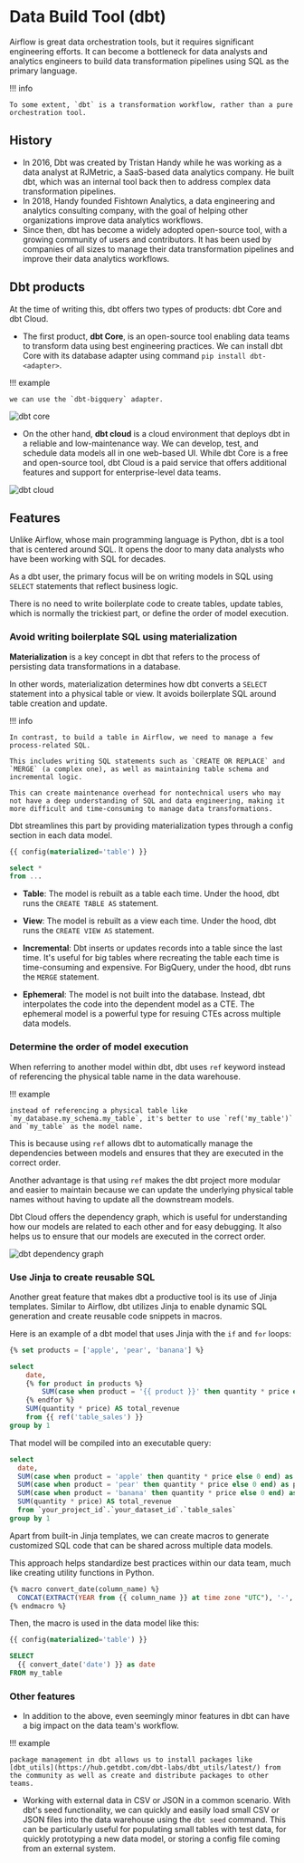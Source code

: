 # Data Build Tool (dbt)

Airflow is great data orchestration tools, but it requires significant engineering efforts. It can become a bottleneck for data analysts and analytics engineers to build data transformation pipelines using SQL as the primary language.

!!! info

    To some extent, `dbt` is a transformation workflow, rather than a pure orchestration tool.

## History

- In 2016, Dbt was created by Tristan Handy while he was working as a data analyst at RJMetric, a SaaS-based data analytics company.
  He built dbt, which was an internal tool back then to address complex data transformation pipelines.
- In 2018, Handy founded Fishtown Analytics, a data engineering and analytics consulting company, with the goal of helping other organizations improve data analytics workflows.
- Since then, dbt has become a widely adopted open-source tool, with a growing community of users and contributors.
  It has been used by companies of all sizes to manage their data transformation pipelines and improve their data analytics workflows.

## Dbt products

At the time of writing this, dbt offers two types of products: dbt Core and dbt Cloud.

- The first product, **dbt Core**, is an open-source tool enabling data teams to transform data using best engineering practices.
  We can install dbt Core with its database adapter using command `pip install dbt-<adapter>`.

!!! example

    we can use the `dbt-bigquery` adapter.

![dbt core](../pics/dbt-core.png)

- On the other hand, **dbt cloud** is a cloud environment that deploys dbt in a reliable and low-maintenance way.
  We can develop, test, and schedule data models all in one web-based UI.
  While dbt Core is a free and open-source tool, dbt Cloud is a paid service that offers additional features and support for enterprise-level data teams.

![dbt cloud](../pics/dbt-cloud.png)

## Features

Unlike Airflow, whose main programming language is Python, dbt is a tool that is centered around SQL.
It opens the door to many data analysts who have been working with SQL for decades.

As a dbt user, the primary focus will be on writing models in SQL using `SELECT` statements that reflect business logic.

There is no need to write boilerplate code to create tables, update tables, which is normally the trickiest part, or define the order of model execution.

### Avoid writing boilerplate SQL using materialization

**Materialization** is a key concept in dbt that refers to the process of persisting data transformations in a database.

In other words, materialization determines how dbt converts a `SELECT` statement into a physical table or view.
It avoids boilerplate SQL around table creation and update.

!!! info

    In contrast, to build a table in Airflow, we need to manage a few process-related SQL.

    This includes writing SQL statements such as `CREATE OR REPLACE` and `MERGE` (a complex one), as well as maintaining table schema and incremental logic.

    This can create maintenance overhead for nontechnical users who may not have a deep understanding of SQL and data engineering, making it more difficult and time-consuming to manage data transformations.

Dbt streamlines this part by providing materialization types through a config section in each data model.

```sql
{{ config(materialized='table') }}

select *
from ...
```

- **Table**: The model is rebuilt as a table each time. Under the hood, dbt runs the `CREATE TABLE AS` statement.

- **View**: The model is rebuilt as a view each time. Under the hood, dbt runs the `CREATE VIEW AS` statement.

- **Incremental**: Dbt inserts or updates records into a table since the last time.
  It's useful for big tables where recreating the table each time is time-consuming and expensive. For BigQuery, under the hood, dbt runs the `MERGE` statement.

- **Ephemeral**: The model is not built into the database.
  Instead, dbt interpolates the code into the dependent model as a CTE. The ephemeral model is a powerful type for resuing CTEs across multiple data models.

### Determine the order of model execution

When referring to another model within dbt, dbt uses `ref` keyword instead of referencing the physical table name in the data warehouse.

!!! example

    instead of referencing a physical table like `my_database.my_schema.my_table`, it's better to use `ref('my_table')` and `my_table` as the model name.

This is because using `ref` allows dbt to automatically manage the dependencies between models and ensures that they are executed in the correct order.

Another advantage is that using `ref` makes the dbt project more modular and easier to maintain because we can update the underlying physical table names without having to update all the downstream models.

Dbt Cloud offers the dependency graph, which is useful for understanding how our models are related to each other and for easy debugging.
It also helps us to ensure that our models are executed in the correct order.

![dbt dependency graph](../pics/dbt-dependency-graph.png)

### Use Jinja to create reusable SQL

Another great feature that makes dbt a productive tool is its use of Jinja templates. Similar to Airflow, dbt utilizes Jinja to enable dynamic SQL generation and create reusable code snippets in macros.

Here is an example of a dbt model that uses Jinja with the `if` and `for` loops:

```sql
{% set products = ['apple', 'pear', 'banana'] %}

select
    date,
    {% for product in products %}
        SUM(case when product = '{{ product }}' then quantity * price else 0 end) as {{ product }}_revenue,
    {% endfor %}
    SUM(quantity * price) AS total_revenue
    from {{ ref('table_sales') }}
group by 1
```

That model will be compiled into an executable query:

```sql
select
  date,
  SUM(case when product = 'apple' then quantity * price else 0 end) as apple_revenue,
  SUM(case when product = 'pear' then quantity * price else 0 end) as pear_revenue,
  SUM(case when product = 'banana' then quantity * price else 0 end) as banana_revenue,
  SUM(quantity * price) AS total_revenue
  from `your_project_id`.`your_dataset_id`.`table_sales`
group by 1
```

Apart from built-in Jinja templates, we can create macros to generate customized SQL code that can be shared across multiple data models.

This approach helps standardize best practices within our data team, much like creating utility functions in Python.

```sql
{% macro convert_date(column_name) %}
  CONCAT(EXTRACT(YEAR from {{ column_name }} at time zone "UTC"), '-', EXTRACT(MONTH from {{ column_name }} at time zone "UTC"))
{% endmacro %}
```

Then, the macro is used in the data model like this:

```sql
{{ config(materialized='table') }}

SELECT
  {{ convert_date('date') }} as date
FROM my_table
```

### Other features

- In addition to the above, even seemingly minor features in dbt can have a big impact on the data team's workflow.

!!! example

    package management in dbt allows us to install packages like [dbt_utils](https://hub.getdbt.com/dbt-labs/dbt_utils/latest/) from the community as well as create and distribute packages to other teams.

- Working with external data in CSV or JSON in a common scenario.
  With dbt's seed functionality, we can quickly and easily load small CSV or JSON files into the data warehouse using the `dbt seed` command.
  This can be particularly useful for populating small tables with test data, for quickly prototyping a new data model, or storing a config file coming from an external system.
